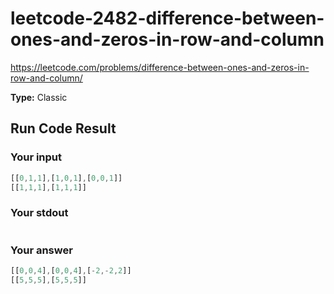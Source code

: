 # leetcode-2482-difference-between-ones-and-zeros-in-row-and-column

https://leetcode.com/problems/difference-between-ones-and-zeros-in-row-and-column/

**Type:** Classic

## Run Code Result

### Your input

<!-- prettier-ignore -->
```js
[[0,1,1],[1,0,1],[0,0,1]]
[[1,1,1],[1,1,1]]
```

### Your stdout

<!-- prettier-ignore -->
```js
```

### Your answer

<!-- prettier-ignore -->
```js
[[0,0,4],[0,0,4],[-2,-2,2]]
[[5,5,5],[5,5,5]]
```
